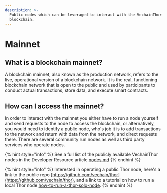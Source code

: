 ```yaml
---
description: >-
  Public nodes which can be leveraged to interact with the VechainThor
  blockchain.
---
```


# Mainnet

## What is a blockchain mainnet?

A blockchain mainnet, also known as the production network, refers to the live, operational version of a blockchain network. It is the real, functioning blockchain network that is open to the public and used by participants to conduct actual transactions, store data, and execute smart contracts.

## How can I access the mainnet?

In order to interact with the mainnet you either have to run a node yourself and send requests to the node to access the blockchain, or alternatively, you would need to identify a public node, who's job it is to add transactions to the network and return with data from the network, and direct requests there. There are several community run nodes as well as third party services who operate nodes.

{% hint style="info" %}
See a full list of the publicly available VechainThor nodes in the Developer Resource article [nodes.md](../../developer-resources/nodes.md "mention")
{% endhint %}

{% hint style="info" %}
Interested in operating a public Thor node, here's a link to the public repo [https://github.com/vechain/thor](https://github.com/vechain/thor), and a link to a tutorial on how to run a local Thor node [how-to-run-a-thor-solo-node](../../developer-resources/tutorials/how-to-run-a-thor-solo-node/ "mention").
{% endhint %}
